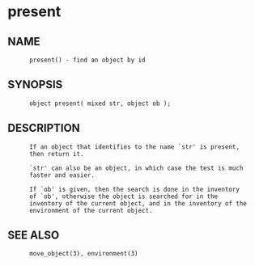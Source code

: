# present
## NAME
          present() - find an object by id

## SYNOPSIS
          object present( mixed str, object ob );

## DESCRIPTION
          If an object that identifies to the name `str' is present,
          then return it.

          `str' can also be an object, in which case the test is much
          faster and easier.

          If `ob' is given, then the search is done in the inventory
          of `ob', otherwise the object is searched for in the
          inventory of the current object, and in the inventory of the
          environment of the current object.

## SEE ALSO
          move_object(3), environment(3)
